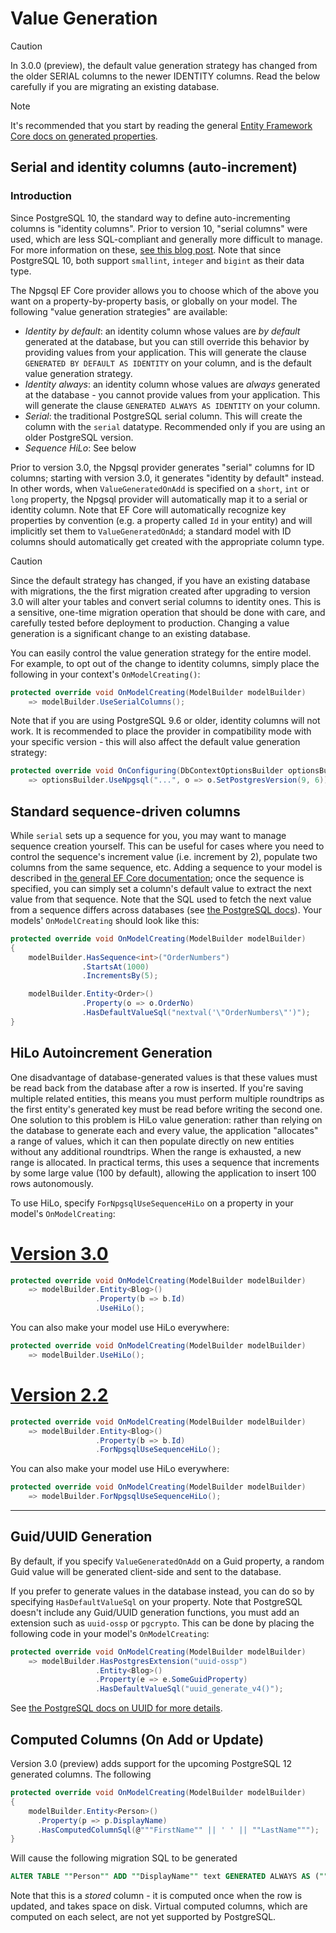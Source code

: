 # Value Generation

> [!CAUTION]
> In 3.0.0 (preview), the default value generation strategy has changed from the older SERIAL columns to the newer IDENTITY columns. Read the below carefully if you are migrating an existing database.

> [!NOTE]
> It's recommended that you start by reading the general [Entity Framework Core docs on generated properties](https://docs.microsoft.com/en-us/ef/core/modeling/generated-properties).

## Serial and identity columns (auto-increment)

### Introduction

Since PostgreSQL 10, the standard way to define auto-incrementing columns is "identity columns". Prior to version 10, "serial columns" were used, which are less SQL-compliant and generally more difficult to manage. For more information on these, [see this blog post](https://blog.2ndquadrant.com/postgresql-10-identity-columns/). Note that since PostgreSQL 10, both support `smallint`, `integer` and `bigint` as their data type.

The Npgsql EF Core provider allows you to choose which of the above you want on a property-by-property basis, or globally on your model. The following "value generation strategies" are available:

* *Identity by default*: an identity column whose values are *by default* generated at the database, but you can still override this behavior by providing values from your application. This will generate the clause `GENERATED BY DEFAULT AS IDENTITY` on your column, and is the default value generation strategy.
* *Identity always*: an identity column whose values are *always* generated at the database - you cannot provide values from your application. This will generate the clause `GENERATED ALWAYS AS IDENTITY` on your column.
* *Serial*: the traditional PostgreSQL serial column. This will create the column with the `serial` datatype. Recommended only if you are using an older PostgreSQL version.
* *Sequence HiLo*: See below

Prior to version 3.0, the Npgsql provider generates "serial" columns for ID columns; starting with version 3.0, it generates "identity by default" instead. In other words, when `ValueGeneratedOnAdd` is specified on a `short`, `int` or `long` property, the Npgsql provider will automatically map it to a serial or identity column. Note that EF Core will automatically recognize key properties by convention (e.g. a property called `Id` in your entity) and will implicitly set them to `ValueGeneratedOnAdd`; a standard model with ID columns should automatically get created with the appropriate column type.

> [!CAUTION]
> Since the default strategy has changed, if you have an existing database with migrations, the the first migration created after upgrading to version 3.0 will alter your tables and convert serial columns to identity ones. This is a sensitive, one-time migration operation that should be done with care, and carefully tested before deployment to production. Changing a value generation is a significant change to an existing database.

You can easily control the value generation strategy for the entire model. For example, to opt out of the change to identity columns, simply place the following in your context's `OnModelCreating()`:

```c#
protected override void OnModelCreating(ModelBuilder modelBuilder)
    => modelBuilder.UseSerialColumns();
```

Note that if you are using PostgreSQL 9.6 or older, identity columns will not work. It is recommended to place the provider in compatibility mode with your specific version - this will also affect the default value generation strategy:

```c#
protected override void OnConfiguring(DbContextOptionsBuilder optionsBuilder)
    => optionsBuilder.UseNpgsql("...", o => o.SetPostgresVersion(9, 6));
```

## Standard sequence-driven columns

While `serial` sets up a sequence for you, you may want to manage sequence creation yourself. This can be useful for cases where you need to control the sequence's increment value (i.e. increment by 2), populate two columns from the same sequence, etc. Adding a sequence to your model is described in [the general EF Core documentation](https://docs.microsoft.com/ef/core/modeling/relational/sequences); once the sequence is specified, you can simply set a column's default value to extract the next value from that sequence. Note that the SQL used to fetch the next value from a sequence differs across databases (see [the PostgreSQL docs](https://www.postgresql.org/docs/current/static/functions-sequence.html)). Your models' `OnModelCreating` should look like this:

```c#
protected override void OnModelCreating(ModelBuilder modelBuilder)
{
    modelBuilder.HasSequence<int>("OrderNumbers")
                .StartsAt(1000)
                .IncrementsBy(5);

    modelBuilder.Entity<Order>()
                .Property(o => o.OrderNo)
                .HasDefaultValueSql("nextval('\"OrderNumbers\"')");
}
```

## HiLo Autoincrement Generation

One disadvantage of database-generated values is that these values must be read back from the database after a row is inserted. If you're saving multiple related entities, this means you must perform multiple roundtrips as the first entity's generated key must be read before writing the second one. One solution to this problem is HiLo value generation: rather than relying on the database to generate each and every value, the application "allocates" a range of values, which it can then populate directly on new entities without any additional roundtrips. When the range is exhausted, a new range is allocated. In practical terms, this uses a sequence that increments by some large value (100 by default), allowing the application to insert 100 rows autonomously.

To use HiLo, specify `ForNpgsqlUseSequenceHiLo` on a property in your model's `OnModelCreating`:

# [Version 3.0](#tab/3.0)

```c#
protected override void OnModelCreating(ModelBuilder modelBuilder)
    => modelBuilder.Entity<Blog>()
                   .Property(b => b.Id)
                   .UseHiLo();
```

You can also make your model use HiLo everywhere:

```c#
protected override void OnModelCreating(ModelBuilder modelBuilder)
    => modelBuilder.UseHiLo();
```

# [Version 2.2](#tab/2.2)

```c#
protected override void OnModelCreating(ModelBuilder modelBuilder)
    => modelBuilder.Entity<Blog>()
                   .Property(b => b.Id)
                   .ForNpgsqlUseSequenceHiLo();
```

You can also make your model use HiLo everywhere:

```c#
protected override void OnModelCreating(ModelBuilder modelBuilder)
    => modelBuilder.ForNpgsqlUseSequenceHiLo();
```

---

## Guid/UUID Generation

By default, if you specify `ValueGeneratedOnAdd` on a Guid property, a random Guid value will be generated client-side and sent to the database.

If you prefer to generate values in the database instead, you can do so by specifying `HasDefaultValueSql` on your property. Note that PostgreSQL doesn't include any Guid/UUID generation functions, you must add an extension such as `uuid-ossp` or `pgcrypto`. This can be done by placing the following code in your model's `OnModelCreating`:

```c#
protected override void OnModelCreating(ModelBuilder modelBuilder)
    => modelBuilder.HasPostgresExtension("uuid-ossp")
                   .Entity<Blog>()
                   .Property(e => e.SomeGuidProperty)
                   .HasDefaultValueSql("uuid_generate_v4()");
```

See [the PostgreSQL docs on UUID for more details](https://www.postgresql.org/docs/current/static/datatype-uuid.html).

## Computed Columns (On Add or Update)

Version 3.0 (preview) adds support for the upcoming PostgreSQL 12 generated columns. The following 

```c#
protected override void OnModelCreating(ModelBuilder modelBuilder)
{
    modelBuilder.Entity<Person>()
      .Property(p => p.DisplayName)
      .HasComputedColumnSql(@"""FirstName"" || ' ' || ""LastName""");
}
```

Will cause the following migration SQL to be generated

```sql
ALTER TABLE ""Person"" ADD ""DisplayName"" text GENERATED ALWAYS AS (""FirstName"" || ' ' || ""LastName"") STORED;
```

Note that this is a *stored* column - it is computed once when the row is updated, and takes space on disk. Virtual computed columns, which are computed on each select, are not yet supported by PostgreSQL.